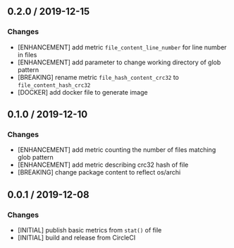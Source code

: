 ## 0.2.0 / 2019-12-15

### Changes

* [ENHANCEMENT] add metric `file_content_line_number` for line number in files
* [ENHANCEMENT] add parameter to change working directory of glob pattern
* [BREAKING] rename metric `file_hash_content_crc32` to `file_content_hash_crc32`
* [DOCKER] add docker file to generate image


## 0.1.0 / 2019-12-10

### Changes

* [ENHANCEMENT] add metric counting the number of files matching glob pattern
* [ENHANCEMENT] add metric describing crc32 hash of file
* [BREAKING] change package content to reflect os/archi


## 0.0.1 / 2019-12-08

### Changes

* [INITIAL] publish basic metrics from `stat()` of file
* [INITIAL] build and release from CircleCI

